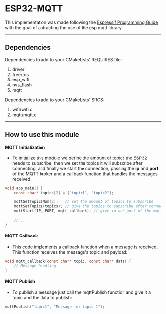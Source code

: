 # ESP32-MQTT
This implementation was made following the [Espressif Programming Guide](https://docs.espressif.com/projects/esp-idf/en/stable/esp32/api-reference/protocols/mqtt.html) with the goal of abtracting the use of the esp mqtt library.

---
## Dependencies
Dependencies to add to your CMakeLists' REQUIRES file:
1. driver
2. freertos
3. esp_wifi
4. nvs_flash
5. mqtt

Dependencies to add to your CMakeLists' SRCS:
1. wifi/wifi.c
2. mqtt/mqtt.c

---
## How to use this module

#### MQTT Initialization
- To initialize this module we define the amount of topics the ESP32 needs to subscribe, then we set the topics it will subscribe after connecting, and finally we start the connection, passing the **ip** and **port** of the MQTT broker and a callback function that handles the messages received:  

```c
void app_main() {
    const char* topics[2] = {"topic1", "topic2"};

    mqttSetTopicsNum(2);   // set the amount of topics to subscribe
    mqttSetTopics(topics); // give the topics to subscribe after connection
    mqttStart(IP, PORT, mqtt_callback); // give ip and port of the mqtt broker and a callback function to handle received messages
    
    // ...
}
```

#### MQTT Callback
- This code implements a callback function when a message is received. This function receives the message's topic and payload:

```c
void mqtt_callback(const char* topic, const char* data) {
    // Message handling
}
```

#### MQTT Publish
- To publish a message just call the mqttPublish function and give it a topic and the data to publish:

```c
mqttPublish("topic1", "Message for topic 1");
```
